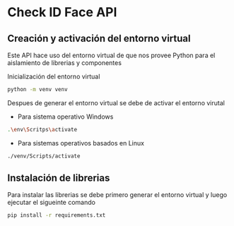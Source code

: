 # Check ID Face API

## Creación y activación del entorno virtual

Este API hace uso del entorno virtual de que nos provee Python para el aislamiento de librerias y componentes

Inicialización del entorno virtual

````bash
python -m venv venv
````

Despues de generar el entorno virtual se debe de activar el entorno virutal

* Para sistema operativo Windows

````bash
.\env\Scritps\activate 
````

* Para sistemas operativos basados en Linux

````bash
./venv/Scripts/activate
````

## Instalación de librerias

Para instalar las librerias se debe primero generar el entorno virtual
y luego ejecutar el sigueinte comando

````bash
pip install -r requirements.txt
````